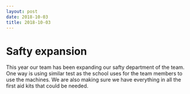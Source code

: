 ```yaml
---
layout: post
date: 2018-10-03
title: 2018-10-03
---
```

# Safty expansion

This year our team has been expanding our safty department of the team. One way is using similar 
test as the school uses for the team members to use the machines. We are also making sure we have everything 
in all the first aid kits that could be needed.
